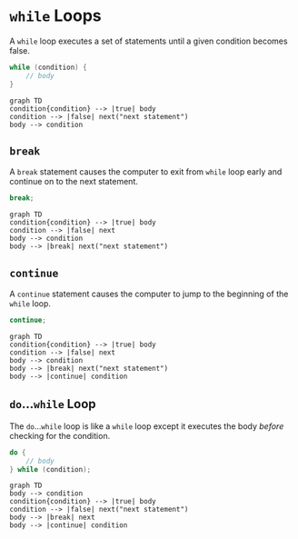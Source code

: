 # `while` Loops
A `while` loop executes a set of statements until a given condition becomes false.

```java
while (condition) {
	// body
}
```

```mermaid
graph TD
condition{condition} --> |true| body
condition --> |false| next("next statement")
body --> condition
```

## `break`
A `break` statement causes the computer to exit from `while` loop early and continue on to the next statement.

```java
break;
```

```mermaid
graph TD
condition{condition} --> |true| body
condition --> |false| next
body --> condition
body --> |break| next("next statement")
```

## `continue`
A `continue` statement causes the computer to jump to the beginning of the `while` loop.
```java
continue;
```

```mermaid
graph TD
condition{condition} --> |true| body
condition --> |false| next
body --> condition
body --> |break| next("next statement")
body --> |continue| condition
```

## `do`...`while` Loop
The `do`...`while` loop is like a `while` loop except it executes the body *before* checking for the condition.

```java
do {
	// body
} while (condition);
```


```mermaid
graph TD
body --> condition
condition{condition} --> |true| body
condition --> |false| next("next statement")
body --> |break| next
body --> |continue| condition
```

